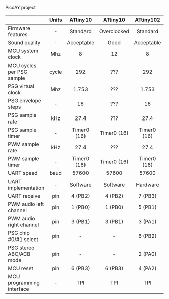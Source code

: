 PicoAY project

||Units|ATtiny10|ATtiny10|ATtiny102|ATtiny102|ATtiny25|
|-|:-:|:-:|:-:|:-:|:-:|:-:|
|Firmware features|-|Standard|Overclocked|Standard|Overclocked|Standard|
|Sound quality|-|Acceptable|Good|Acceptable|Good|Awesome|
|MCU system clock|Mhz|8|12|8|12|16|
|MCU cycles per PSG sample|cycle|292|???|292|???|432|
|PSG virtual clock|Mhz|1.753|???|1.753|???|1.778|
|PSG envelope steps|-|16|???|16|???|32|
|PSG sample rate|kHz|27.4|???|27.4|???|37|
|PSG sample timer|-|Timer0 (16)|Timer0 (16)|Timer0 (16)|Timer0 (16)|Timer0 (8)|
|PWM sample rate|kHz|27.4|???|27.4|???|250|
|PWM sample timer|-|Timer0 (16)|Timer0 (16)|Timer0 (16)|Timer0 (16)|Timer1 (8)|
|UART speed|baud|57600|57600|57600|57600|57600|
|UART implementation|-|Software|Software|Hardware|Hardware|Software|
|UART receive|pin|4 (PB2)|4 (PB2)|7 (PB3)|7 (PB3)|7 (PB2)|
|PWM audio left channel|pin|1 (PB0)|1 (PB0)|5 (PB1)|5 (PB1)|6 (PB1)|
|PWM audio right channel|pin|3 (PB1)|3 (PB1)|3 (PA1)|3 (PA1)|3 (PB4)|
|PSG chip #0/#1 select|pin|-|-|6 (PB2)|6 (PB2)|5 (PB0)|
|PSG stereo ABC/ACB mode|pin|-|-|2 (PA0)|2 (PA0)|2 (PB3)|
|MCU reset|pin|6 (PB3)|6 (PB3)|4 (PA2)|4 (PA2)|1 (PB5)|
|MCU programming interface|-|TPI|TPI|TPI|TPI|ICSP|
